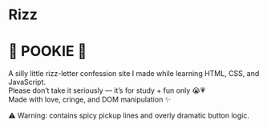 # Rizz
# 💌 POOKIE 🎀

A silly little rizz-letter confession site I made while learning HTML, CSS, and JavaScript.  
Please don’t take it seriously — it’s for study + fun only 😭💗  
Made with love, cringe, and DOM manipulation ✨

⚠️ Warning: contains spicy pickup lines and overly dramatic button logic.
